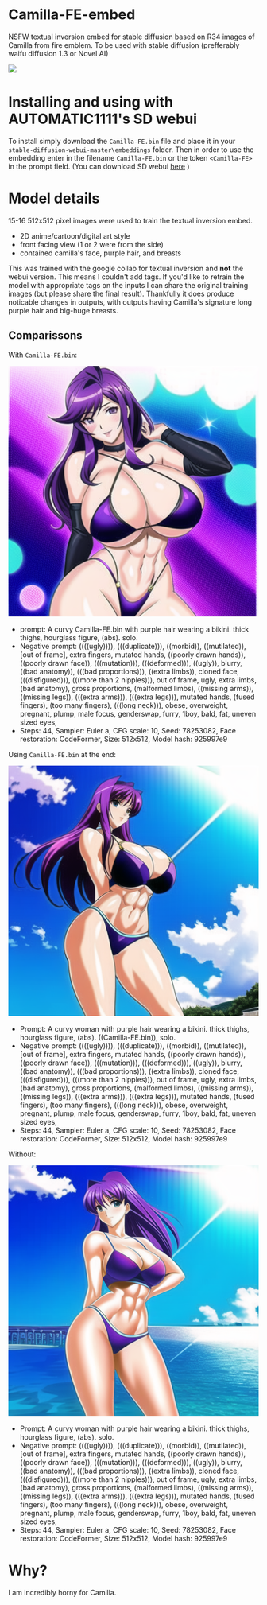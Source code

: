 # Camilla-FE-embed
NSFW textual inversion embed for stable diffusion based on R34 images of Camilla from fire emblem. To be used with stable diffusion (prefferably waifu diffusion 1.3 or Novel AI)

![](https://static.wikia.nocookie.net/feheroes_gamepedia_en/images/e/ec/Camilla_Bewitching_Beauty_Face.webp/revision/latest?cb=20190920200248)

# Installing and using with AUTOMATIC1111's SD webui
To install simply download the `Camilla-FE.bin` file and place it in your `stable-diffusion-webui-master\embeddings` folder. Then in order to use the embedding enter in the filename `Camilla-FE.bin` or the token `<Camilla-FE>` in the prompt field. (You can download SD webui [here](https://github.com/AUTOMATIC1111/stable-diffusion-webui) )



# Model details

15-16 512x512 pixel images were used to train the textual inversion embed.

* 2D anime/cartoon/digital art style
* front facing view (1 or 2 were from the side)
* contained camilla's face, purple hair, and breasts

This was trained with the google collab for textual inversion and **not** the webui version. This means I couldn't add tags. If you'd like to retrain the model with appropriate tags on the inputs I can share the original training images (but please share the final result). Thankfully it does produce noticable changes in outputs, with outputs having Camilla's signature long purple hair and big-huge breasts.

## Comparissons

With `Camilla-FE.bin`:

![](https://github.com/Best-by-feb132024/Camilla-FE-embed/blob/main/example%20outputs/with%20camilla.png)

* prompt: A curvy Camilla-FE.bin with purple hair wearing a bikini. thick thighs, hourglass figure, (abs). solo.
* Negative prompt: ((((ugly)))), (((duplicate))), ((morbid)), ((mutilated)), [out of frame], extra fingers, mutated hands, ((poorly drawn hands)), ((poorly drawn face)), (((mutation))), (((deformed))), ((ugly)), blurry, ((bad anatomy)), (((bad proportions))), ((extra limbs)), cloned face, (((disfigured))), (((more than 2 nipples))), out of frame, ugly, extra limbs, (bad anatomy), gross proportions, (malformed limbs), ((missing arms)), ((missing legs)), (((extra arms))), (((extra legs))), mutated hands, (fused fingers), (too many fingers), (((long neck))), obese, overweight, pregnant, plump, male focus, genderswap, furry, 1boy, bald, fat, uneven sized eyes,
* Steps: 44, Sampler: Euler a, CFG scale: 10, Seed: 78253082, Face restoration: CodeFormer, Size: 512x512, Model hash: 925997e9


Using `Camilla-FE.bin` at the end:

![](https://github.com/Best-by-feb132024/Camilla-FE-embed/blob/main/example%20outputs/with%20camilla%20as%20add%20on.png)

* Prompt: A curvy woman with purple hair wearing a bikini. thick thighs, hourglass figure, (abs). ((Camilla-FE.bin)), solo.
* Negative prompt: ((((ugly)))), (((duplicate))), ((morbid)), ((mutilated)), [out of frame], extra fingers, mutated hands, ((poorly drawn hands)), ((poorly drawn face)), (((mutation))), (((deformed))), ((ugly)), blurry, ((bad anatomy)), (((bad proportions))), ((extra limbs)), cloned face, (((disfigured))), (((more than 2 nipples))), out of frame, ugly, extra limbs, (bad anatomy), gross proportions, (malformed limbs), ((missing arms)), ((missing legs)), (((extra arms))), (((extra legs))), mutated hands, (fused fingers), (too many fingers), (((long neck))), obese, overweight, pregnant, plump, male focus, genderswap, furry, 1boy, bald, fat, uneven sized eyes,
* Steps: 44, Sampler: Euler a, CFG scale: 10, Seed: 78253082, Face restoration: CodeFormer, Size: 512x512, Model hash: 925997e9


Without:

![](https://github.com/Best-by-feb132024/Camilla-FE-embed/blob/main/example%20outputs/without%20camilla.png)

* Prompt: A curvy woman with purple hair wearing a bikini. thick thighs, hourglass figure, (abs). solo.
* Negative prompt: ((((ugly)))), (((duplicate))), ((morbid)), ((mutilated)), [out of frame], extra fingers, mutated hands, ((poorly drawn hands)), ((poorly drawn face)), (((mutation))), (((deformed))), ((ugly)), blurry, ((bad anatomy)), (((bad proportions))), ((extra limbs)), cloned face, (((disfigured))), (((more than 2 nipples))), out of frame, ugly, extra limbs, (bad anatomy), gross proportions, (malformed limbs), ((missing arms)), ((missing legs)), (((extra arms))), (((extra legs))), mutated hands, (fused fingers), (too many fingers), (((long neck))), obese, overweight, pregnant, plump, male focus, genderswap, furry, 1boy, bald, fat, uneven sized eyes,
* Steps: 44, Sampler: Euler a, CFG scale: 10, Seed: 78253082, Face restoration: CodeFormer, Size: 512x512, Model hash: 925997e9

# Why?

I am incredibly horny for Camilla.
